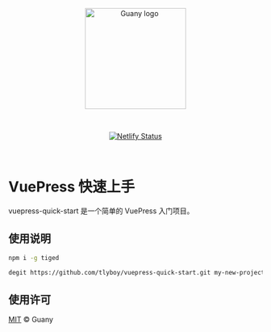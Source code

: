 <p align="center">
  <a
    href="https://vuepress-quick-start.netlify.app/"
    target="_blank"
    rel="noopener noreferrer"
  >
    <img
      width="200"
      src="https://cdn.jsdelivr.net/gh/tlyboy/assets/logo.png"
      alt="Guany logo"
    />
  </a>
</p>
<br />
<p align="center">
  <a href="https://app.netlify.com/sites/vuepress-quick-start/deploys"
    ><img
      src="https://api.netlify.com/api/v1/badges/e3cbe394-084d-4e75-be91-49ca6bd675fe/deploy-status"
      alt="Netlify Status"
  /></a>
</p>
<br />

# VuePress 快速上手

vuepress-quick-start 是一个简单的 VuePress 入门项目。

## 使用说明

```bash
npm i -g tiged
```

```bash
degit https://github.com/tlyboy/vuepress-quick-start.git my-new-project
```

## 使用许可

[MIT](https://github.com/tlyboy/nyprm/blob/main/LICENSE) © Guany
